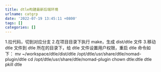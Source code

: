```yaml
---
title: dtle构建最新后端环境
urlname: catgrp
date: '2022-07-19 13:45:11 +0800'
tags: []
categories: []
---
```


1.拉代码，切到对应分支 2.在项目目录下执行 make，生成 dist/dtle 文件 3.移动 dtle 文件到 dtle 所在的目录下，给 dtle 文件设置用户权限，重启 dtle
命令如下：
mv ~/workspace/dtle/dist/dtle /opt/dtle/usr/share/dtle/nomad-plugin/dtle
cd /opt/dtle/usr/share/dtle/nomad-plugin
chown dtle:dtle dtle
pkill dtle
